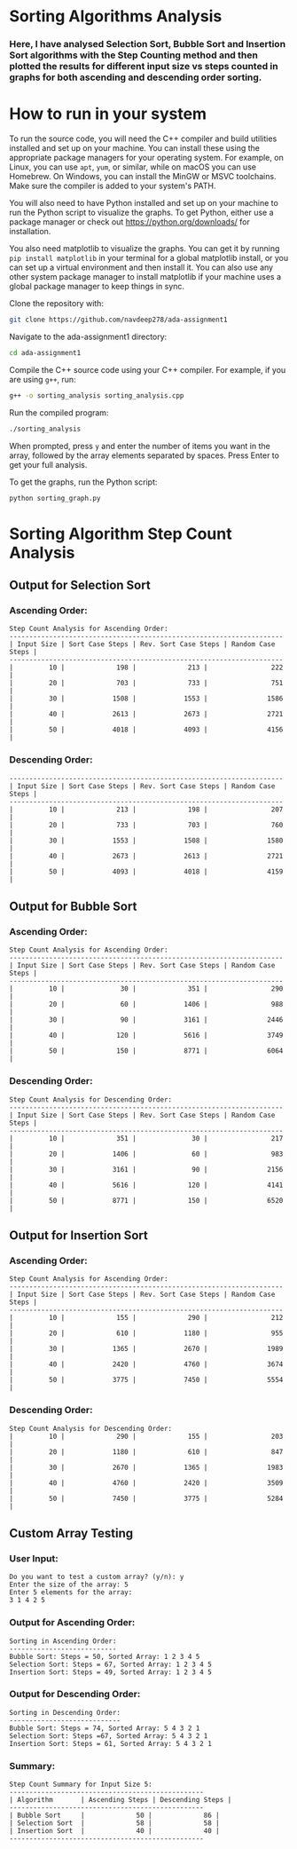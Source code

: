 # Sorting Algorithms Analysis

### Here, I have analysed Selection Sort, Bubble Sort and Insertion Sort algorithms with the Step Counting method and then plotted the results for different input size vs steps counted in graphs for both ascending and descending order sorting.

# How to run in your system

To run the source code, you will need the C++ compiler and build utilities installed and set up on your machine. You can install these using the appropriate package managers for your operating system. For example, on Linux, you can use `apt`, `yum`, or similar, while on macOS you can use Homebrew. On Windows, you can install the MinGW or MSVC toolchains. Make sure the compiler is added to your system's PATH.

You will also need to have Python installed and set up on your machine to run the Python script to visualize the graphs. To get Python, either use a package manager or check out https://python.org/downloads/ for installation.

You also need matplotlib to visualize the graphs. You can get it by running `pip install matplotlib` in your terminal for a global matplotlib install, or you can set up a virtual environment and then install it. You can also use any other system package manager to install matplotlib if your machine uses a global package manager to keep things in sync.

Clone the repository with:

```bash
git clone https://github.com/navdeep278/ada-assignment1
```

Navigate to the ada-assignment1 directory:

```bash
cd ada-assignment1
```

Compile the C++ source code using your C++ compiler. For example, if you are using `g++`, run:

```bash
g++ -o sorting_analysis sorting_analysis.cpp
```

Run the compiled program:

```bash
./sorting_analysis
```

When prompted, press `y` and enter the number of items you want in the array, followed by the array elements separated by spaces. Press Enter to get your full analysis.

To get the graphs, run the Python script:

```bash
python sorting_graph.py
```

# Sorting Algorithm Step Count Analysis

## Output for Selection Sort

### Ascending Order:

```
Step Count Analysis for Ascending Order:
---------------------------------------------------------------------
| Input Size | Sort Case Steps | Rev. Sort Case Steps | Random Case Steps |
---------------------------------------------------------------------
|         10 |             198 |             213 |                222 |
|         20 |             703 |             733 |                751 |
|         30 |            1508 |            1553 |               1586 |
|         40 |            2613 |            2673 |               2721 |
|         50 |            4018 |            4093 |               4156 |
```



### Descending Order:

```
---------------------------------------------------------------------
| Input Size | Sort Case Steps | Rev. Sort Case Steps | Random Case Steps |
---------------------------------------------------------------------
|         10 |             213 |             198 |                207 |
|         20 |             733 |             703 |                760 |
|         30 |            1553 |            1508 |               1580 |
|         40 |            2673 |            2613 |               2721 |
|         50 |            4093 |            4018 |               4159 |
```



## Output for Bubble Sort

### Ascending Order:

```
Step Count Analysis for Ascending Order:
---------------------------------------------------------------------
| Input Size | Sort Case Steps | Rev. Sort Case Steps | Random Case Steps |
---------------------------------------------------------------------
|         10 |              30 |             351 |                290 |
|         20 |              60 |            1406 |                988 |
|         30 |              90 |            3161 |               2446 |
|         40 |             120 |            5616 |               3749 |
|         50 |             150 |            8771 |               6064 |
```



### Descending Order:

```
Step Count Analysis for Descending Order:
---------------------------------------------------------------------
| Input Size | Sort Case Steps | Rev. Sort Case Steps | Random Case Steps |
---------------------------------------------------------------------
|         10 |             351 |              30 |                217 |
|         20 |            1406 |              60 |                983 |
|         30 |            3161 |              90 |               2156 |
|         40 |            5616 |             120 |               4141 |
|         50 |            8771 |             150 |               6520 |
```



## Output for Insertion Sort

### Ascending Order:

```
Step Count Analysis for Ascending Order:
---------------------------------------------------------------------
| Input Size | Sort Case Steps | Rev. Sort Case Steps | Random Case Steps |
---------------------------------------------------------------------
|         10 |             155 |             290 |                212 |
|         20 |             610 |            1180 |                955 |
|         30 |            1365 |            2670 |               1989 |
|         40 |            2420 |            4760 |               3674 |
|         50 |            3775 |            7450 |               5554 |
```



### Descending Order:

```
Step Count Analysis for Descending Order:
|         10 |             290 |             155 |                203 |
|         20 |            1180 |             610 |                847 |
|         30 |            2670 |            1365 |               1983 |
|         40 |            4760 |            2420 |               3509 |
|         50 |            7450 |            3775 |               5284 |
```



## Custom Array Testing

### User Input:

```
Do you want to test a custom array? (y/n): y
Enter the size of the array: 5
Enter 5 elements for the array:
3 1 4 2 5
```

### Output for Ascending Order:

```
Sorting in Ascending Order:
---------------------------
Bubble Sort: Steps = 50, Sorted Array: 1 2 3 4 5
Selection Sort: Steps = 67, Sorted Array: 1 2 3 4 5
Insertion Sort: Steps = 49, Sorted Array: 1 2 3 4 5
```

### Output for Descending Order:

```
Sorting in Descending Order:
----------------------------
Bubble Sort: Steps = 74, Sorted Array: 5 4 3 2 1
Selection Sort: Steps =67, Sorted Array: 5 4 3 2 1
Insertion Sort: Steps = 61, Sorted Array: 5 4 3 2 1
```

### Summary:

```
Step Count Summary for Input Size 5:
-------------------------------------------------
| Algorithm       | Ascending Steps | Descending Steps |
-------------------------------------------------
| Bubble Sort     |             50 |             86 |
| Selection Sort  |             58 |             58 |
| Insertion Sort  |             40 |             40 |
-------------------------------------------------
```
